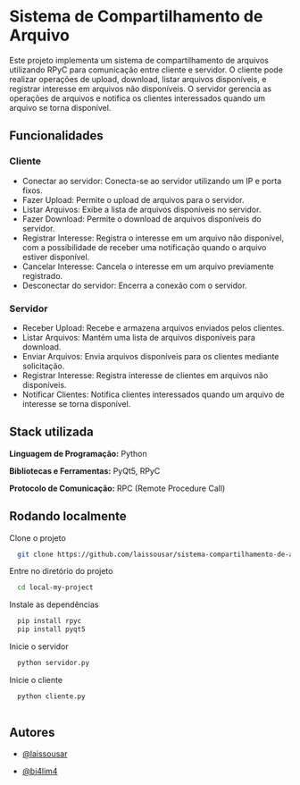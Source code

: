 
# Sistema de Compartilhamento de Arquivo

Este projeto implementa um sistema de compartilhamento de arquivos utilizando RPyC para comunicação entre cliente e servidor. O cliente pode realizar operações de upload, download, listar arquivos disponíveis, e registrar interesse em arquivos não disponíveis. O servidor gerencia as operações de arquivos e notifica os clientes interessados quando um arquivo se torna disponível.


## Funcionalidades

### Cliente
- Conectar ao servidor: Conecta-se ao servidor utilizando um IP e porta fixos.
- Fazer Upload: Permite o upload de arquivos para o servidor.
- Listar Arquivos: Exibe a lista de arquivos disponíveis no servidor.
- Fazer Download: Permite o download de arquivos disponíveis do servidor.
- Registrar Interesse: Registra o interesse em um arquivo não disponível, com a possibilidade de receber uma notificação quando o arquivo estiver disponível.
- Cancelar Interesse: Cancela o interesse em um arquivo previamente registrado.
- Desconectar do servidor: Encerra a conexão com o servidor.

### Servidor

- Receber Upload: Recebe e armazena arquivos enviados pelos clientes.
- Listar Arquivos: Mantém uma lista de arquivos disponíveis para download.
- Enviar Arquivos: Envia arquivos disponíveis para os clientes mediante solicitação.
- Registrar Interesse: Registra interesse de clientes em arquivos não disponíveis.
- Notificar Clientes: Notifica clientes interessados quando um arquivo de interesse se torna disponível.



## Stack utilizada

**Linguagem de Programação:** Python

**Bibliotecas e Ferramentas:** PyQt5, RPyC

**Protocolo de Comunicação:** RPC (Remote Procedure Call)

## Rodando localmente

Clone o projeto

```bash
  git clone https://github.com/laissousar/sistema-compartilhamento-de-arquivos.git
```

Entre no diretório do projeto

```bash
  cd local-my-project
```

Instale as dependências

```bash
  pip install rpyc
  pip install pyqt5
```

Inicie o servidor

```bash
  python servidor.py

```
Inicie o cliente

```bash
  python cliente.py
  
```

## Autores

- [@laissousar](https://github.com/laissousar)

- [@bi4lim4](https://github.com/bi4lim4/)

